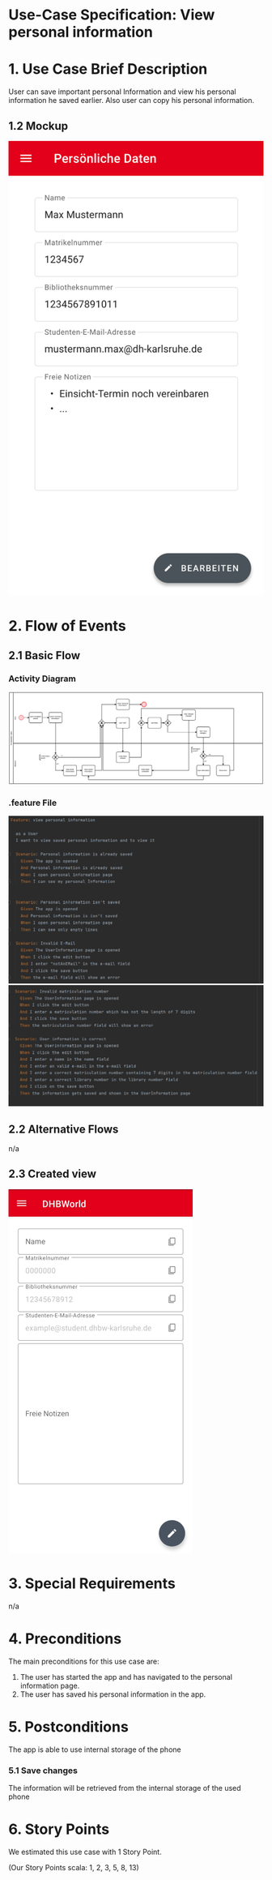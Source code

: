 # Use-Case Specification: View personal information

# 1. Use Case Brief Description
User can save important personal Information and view his personal information he saved earlier. Also user can copy his personal information.

## 1.2 Mockup 
![Mockup Peronalinformation](https://raw.githubusercontent.com/inFumumVerti/DHBWorld-Docu/main/Screenshots/screenshot_personalinformation1.svg)

# 2. Flow of Events

## 2.1 Basic Flow

### Activity Diagram
![Activity Diagram](https://raw.githubusercontent.com/inFumumVerti/DHBWorld-Docu/main/Use%20Cases/uc_personalinformation.svg)

### .feature File
![.feature file](https://github.com/inFumumVerti/DHBWorld-Docu/blob/useCases/Feature%20files/Featurefile%20viewPersonalInformation1.png) 
![](https://github.com/inFumumVerti/DHBWorld-Docu/blob/useCases/Feature%20files/Featurefile%20viewPersonalInformation2.png)

## 2.2 Alternative Flows
n/a

## 2.3 Created view
![Screenshot](https://github.com/inFumumVerti/DHBWorld-Docu/blob/useCases/Screenshots/screenshot_personalInformation.png)

# 3. Special Requirements
n/a

# 4. Preconditions
The main preconditions for this use case are:

 1. The user has started the app and has navigated to the personal information page.
 2. The user has saved his personal information in the app.

# 5. Postconditions
The app is able to use internal storage of the phone

### 5.1 Save changes 
The information will be retrieved from the internal storage of the used phone

# 6. Story Points
We estimated this use case with 1 Story Point.

(Our Story Points scala: 1, 2, 3, 5, 8, 13)
